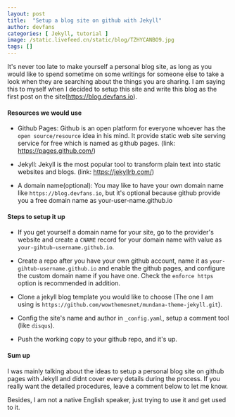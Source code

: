 ```yaml
---
layout: post
title:  "Setup a blog site on github with Jekyll"
author: devfans
categories: [ Jekyll, tutorial ]
image: /static.livefeed.cn/static/blog/TZHYCANBO9.jpg
tags: []
---
```


It's never too late to make yourself a personal blog site, as long as you would like to spend sometime on some writings for someone else to take a look when they are searching about the things you are sharing. I am saying this to myself when I decided to setup this site and write this blog as the first post on the site(https://blog.devfans.io).

#### Resources we would use

+ Github Pages: Github is an open platform for everyone whoever has the `open source/resource` idea in his mind. It provide static web site serving service for free which is named as github pages.
  (link: https://pages.github.com/)

+ Jekyll: Jekyll is the most popular tool to transform plain text into static websites and blogs.
  (link: https://jekyllrb.com/)
+ A domain name(optional): You may like to have your own domain name like `https://blog.devfans.io`, but it's optional because github provide you a free domain name as your-user-name.github.io

#### Steps to setup it up

- If you get yourself a domain name for your site, go to the provider's website and create a `CNAME` record for your domain name with value as `your-gihtub-username.github.io`.

- Create a repo after you have your own github account, name it as `your-gihtub-username.github.io` and enable the github pages, and configure the custom domain name if you have one. Check the `enforce https` option is recommended in addition.

- Clone a jekyll blog template you would like to choose (The one I am using is `https://github.com/wowthemesnet/mundana-theme-jekyll.git`).

- Config the site's name and author in `_config.yaml`, setup a comment tool (like `disqus`).

- Push the working copy to your github repo, and it's up.


#### Sum up

I was mainly talking about the ideas to setup a personal blog site on github pages with Jekyll and didnt cover every details during the process. If you really want the detailed procedures, leave a comment below to let me know.

Besides, I am not a native English speaker, just trying to use it and get used to it.


